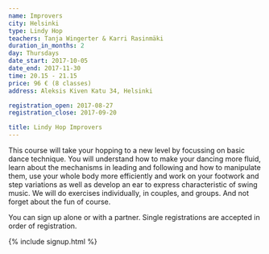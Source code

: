 ```yaml
---
name: Improvers
city: Helsinki
type: Lindy Hop
teachers: Tanja Wingerter & Karri Rasinmäki
duration_in_months: 2
day: Thursdays
date_start: 2017-10-05
date_end: 2017-11-30
time: 20.15 - 21.15
price: 96 € (8 classes)
address: Aleksis Kiven Katu 34, Helsinki

registration_open: 2017-08-27
registration_close: 2017-09-20

title: Lindy Hop Improvers
---
```


This course will take your hopping to a new level by focussing on basic dance technique. You will understand how to make your dancing more fluid, learn about the mechanisms in leading and following and how to manipulate them, use your whole body more efficiently and work on your footwork and step variations as well as develop an ear to express characteristic of swing music. We will do exercises individually, in couples, and groups. And not forget about the fun of course.

You can sign up alone or with a partner. Single registrations are accepted in order of registration.

{% include signup.html %}
